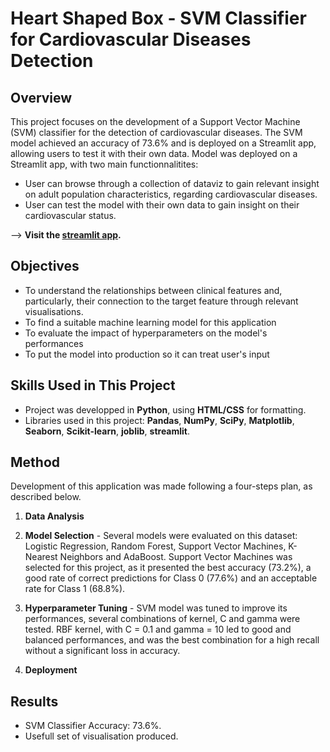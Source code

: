 # Heart Shaped Box - SVM Classifier for Cardiovascular Diseases Detection

## Overview
This project focuses on the development of a Support Vector Machine (SVM) classifier for the detection of cardiovascular diseases. The SVM model achieved an accuracy of 73.6% and is deployed on a Streamlit app, allowing users to test it with their own data.
Model was deployed on a Streamlit app, with two main functionnalitites:
- User can browse through a collection of dataviz to gain relevant insight on adult population characteristics, regarding cardiovascular diseases.
- User can test the model with their own data to gain insight on their cardiovascular status.

--> **Visit the [streamlit app](https://lucas-lfp-hsb.streamlit.app/).**

## Objectives
- To understand the relationships between clinical features and, particularly, their connection to the target feature through relevant visualisations.
- To find a suitable machine learning model for this application
- To evaluate the impact of hyperparameters on the model's performances
- To put the model into production so it can treat user's input

## Skills Used in This Project

- Project was developped in **Python**, using **HTML/CSS** for formatting. 
- Libraries used in this project: **Pandas**, **NumPy**, **SciPy**, **Matplotlib**, **Seaborn**, **Scikit-learn**, **joblib**, **streamlit**.

## Method

Development of this application was made following a four-steps plan, as described below.

1. **Data Analysis** 

2. **Model Selection** - Several models were evaluated on this dataset: Logistic Regression, Random Forest, Support Vector Machines, K-Nearest Neighbors and AdaBoost. Support Vector Machines was selected for this project, as it presented the best accuracy (73.2%), a good rate of correct predictions for Class 0 (77.6%) and an acceptable rate for Class 1 (68.8%).

3. **Hyperparameter Tuning** - SVM model was tuned to improve its performances, several combinations of kernel, C and gamma were tested. RBF kernel, with C = 0.1 and gamma = 10 led to good and balanced performances, and was the best combination for a high recall without a significant loss in accuracy.

4. **Deployment**

## Results
- SVM Classifier Accuracy: 73.6%.
- Usefull set of visualisation produced.
